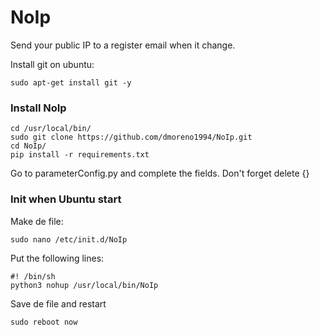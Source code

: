 # NoIp
Send your public IP to a register email when it change.

Install git on ubuntu:
```
sudo apt-get install git -y
```
### Install NoIp
```
cd /usr/local/bin/
sudo git clone https://github.com/dmoreno1994/NoIp.git
cd NoIp/
pip install -r requirements.txt
```
Go to parameterConfig.py and complete the fields. Don't forget delete {}

### Init when Ubuntu start
Make de file:
```
sudo nano /etc/init.d/NoIp
```
Put the following lines:
```
#! /bin/sh
python3 nohup /usr/local/bin/NoIp
```
Save de file and restart
```
sudo reboot now
```
